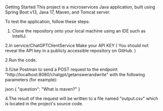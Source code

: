 Getting Started
This project is a microservices Java application, built using Spring Boot v13, Java 17, Maven, and Tomcat server.

To test the application, follow these steps:

1. Clone the repository onto your local machine using an IDE such as IntelliJ.

2.In service/ChatGPTClientService Make your API KEY ( You should not reveal the API key in a publicly accessible repository on GitHub. ) 

2.Run the code.

3.(Use Postman to send a POST request to the endpoint "http://localhost:8080/chatgpt/getanswerandwrite" with the following parameters (for example):

json
{
   "question": "What is maven?"
}

4.The result of the request will be written to a file named "output.csv" which is located in the project's source code.
